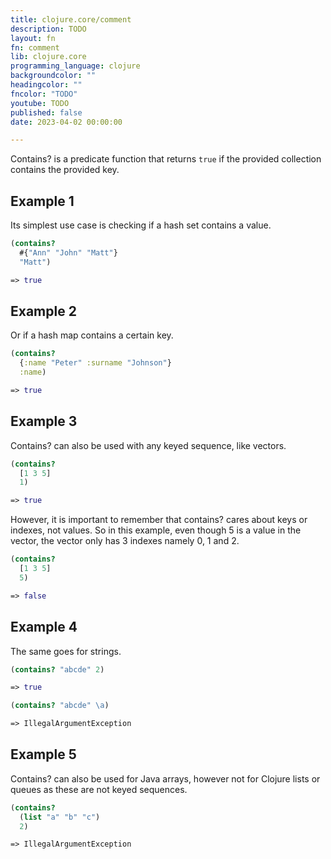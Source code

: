 ```yaml
---
title: clojure.core/comment
description: TODO
layout: fn
fn: comment
lib: clojure.core
programming_language: clojure
backgroundcolor: ""
headingcolor: ""
fncolor: "TODO"
youtube: TODO
published: false
date: 2023-04-02 00:00:00

---
```


Contains? is a predicate function that returns `true` if the provided collection contains the provided key.

## Example 1

Its simplest use case is checking if a hash set contains a value.

```clojure
(contains?
  #{"Ann" "John" "Matt"}
  "Matt")

=> true
```

## Example 2

Or if a hash map contains a certain key.

```clojure
(contains?
  {:name "Peter" :surname "Johnson"}
  :name)

=> true
```

## Example 3

Contains? can also be used with any keyed sequence, like vectors.

```clojure
(contains?
  [1 3 5]
  1)

=> true
```

However, it is important to remember that contains? cares about keys or indexes, not values. So in this example, even though 5 is a value in the vector, the vector only has 3 indexes namely 0, 1 and 2.

```clojure
(contains?
  [1 3 5]
  5)

=> false
```

## Example 4

The same goes for strings.

```clojure
(contains? "abcde" 2)

=> true
```

```clojure
(contains? "abcde" \a)

=> IllegalArgumentException
```

## Example 5

Contains? can also be used for Java arrays, however not for Clojure lists or queues as these are not keyed sequences.

```clojure
(contains?
  (list "a" "b" "c")
  2)

=> IllegalArgumentException
```
